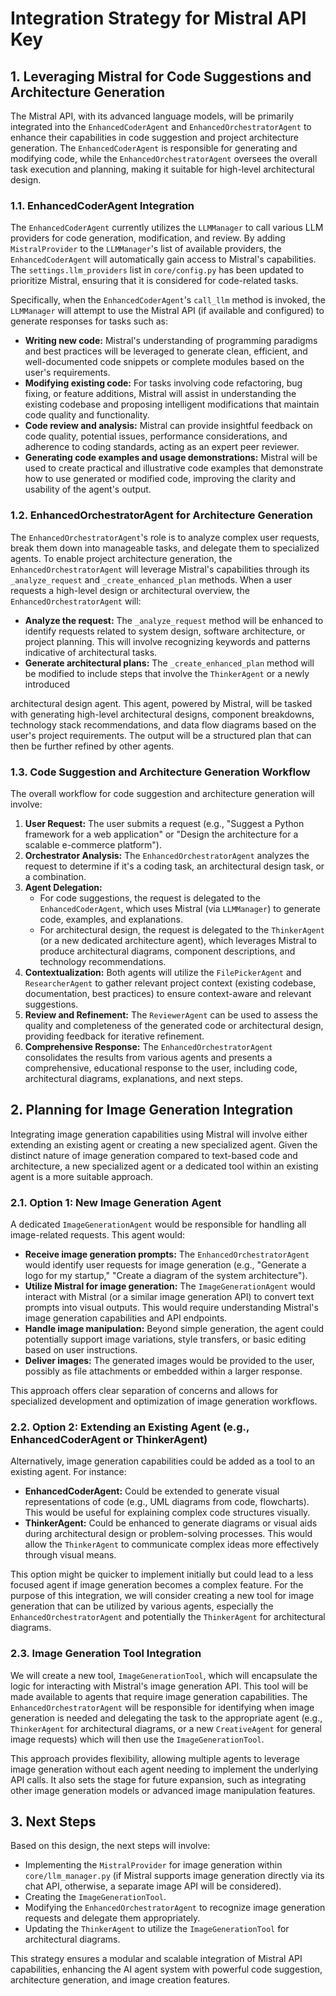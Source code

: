 
# Integration Strategy for Mistral API Key

## 1. Leveraging Mistral for Code Suggestions and Architecture Generation

The Mistral API, with its advanced language models, will be primarily integrated into the `EnhancedCoderAgent` and `EnhancedOrchestratorAgent` to enhance their capabilities in code suggestion and project architecture generation. The `EnhancedCoderAgent` is responsible for generating and modifying code, while the `EnhancedOrchestratorAgent` oversees the overall task execution and planning, making it suitable for high-level architectural design.

### 1.1. EnhancedCoderAgent Integration

The `EnhancedCoderAgent` currently utilizes the `LLMManager` to call various LLM providers for code generation, modification, and review. By adding `MistralProvider` to the `LLMManager`'s list of available providers, the `EnhancedCoderAgent` will automatically gain access to Mistral's capabilities. The `settings.llm_providers` list in `core/config.py` has been updated to prioritize Mistral, ensuring that it is considered for code-related tasks.

Specifically, when the `EnhancedCoderAgent`'s `call_llm` method is invoked, the `LLMManager` will attempt to use the Mistral API (if available and configured) to generate responses for tasks such as:

*   **Writing new code:** Mistral's understanding of programming paradigms and best practices will be leveraged to generate clean, efficient, and well-documented code snippets or complete modules based on the user's requirements.
*   **Modifying existing code:** For tasks involving code refactoring, bug fixing, or feature additions, Mistral will assist in understanding the existing codebase and proposing intelligent modifications that maintain code quality and functionality.
*   **Code review and analysis:** Mistral can provide insightful feedback on code quality, potential issues, performance considerations, and adherence to coding standards, acting as an expert peer reviewer.
*   **Generating code examples and usage demonstrations:** Mistral will be used to create practical and illustrative code examples that demonstrate how to use generated or modified code, improving the clarity and usability of the agent's output.

### 1.2. EnhancedOrchestratorAgent for Architecture Generation

The `EnhancedOrchestratorAgent`'s role is to analyze complex user requests, break them down into manageable tasks, and delegate them to specialized agents. To enable project architecture generation, the `EnhancedOrchestratorAgent` will leverage Mistral's capabilities through its `_analyze_request` and `_create_enhanced_plan` methods. When a user requests a high-level design or architectural overview, the `EnhancedOrchestratorAgent` will:

*   **Analyze the request:** The `_analyze_request` method will be enhanced to identify requests related to system design, software architecture, or project planning. This will involve recognizing keywords and patterns indicative of architectural tasks.
*   **Generate architectural plans:** The `_create_enhanced_plan` method will be modified to include steps that involve the `ThinkerAgent` or a newly introduced 


architectural design agent. This agent, powered by Mistral, will be tasked with generating high-level architectural designs, component breakdowns, technology stack recommendations, and data flow diagrams based on the user's project requirements. The output will be a structured plan that can then be further refined by other agents.

### 1.3. Code Suggestion and Architecture Generation Workflow

The overall workflow for code suggestion and architecture generation will involve:

1.  **User Request:** The user submits a request (e.g., "Suggest a Python framework for a web application" or "Design the architecture for a scalable e-commerce platform").
2.  **Orchestrator Analysis:** The `EnhancedOrchestratorAgent` analyzes the request to determine if it's a coding task, an architectural design task, or a combination.
3.  **Agent Delegation:**
    *   For code suggestions, the request is delegated to the `EnhancedCoderAgent`, which uses Mistral (via `LLMManager`) to generate code, examples, and explanations.
    *   For architectural design, the request is delegated to the `ThinkerAgent` (or a new dedicated architecture agent), which leverages Mistral to produce architectural diagrams, component descriptions, and technology recommendations.
4.  **Contextualization:** Both agents will utilize the `FilePickerAgent` and `ResearcherAgent` to gather relevant project context (existing codebase, documentation, best practices) to ensure context-aware and relevant suggestions.
5.  **Review and Refinement:** The `ReviewerAgent` can be used to assess the quality and completeness of the generated code or architectural design, providing feedback for iterative refinement.
6.  **Comprehensive Response:** The `EnhancedOrchestratorAgent` consolidates the results from various agents and presents a comprehensive, educational response to the user, including code, architectural diagrams, explanations, and next steps.

## 2. Planning for Image Generation Integration

Integrating image generation capabilities using Mistral will involve either extending an existing agent or creating a new specialized agent. Given the distinct nature of image generation compared to text-based code and architecture, a new specialized agent or a dedicated tool within an existing agent is a more suitable approach.

### 2.1. Option 1: New Image Generation Agent

A dedicated `ImageGenerationAgent` would be responsible for handling all image-related requests. This agent would:

*   **Receive image generation prompts:** The `EnhancedOrchestratorAgent` would identify user requests for image generation (e.g., "Generate a logo for my startup," "Create a diagram of the system architecture").
*   **Utilize Mistral for image generation:** The `ImageGenerationAgent` would interact with Mistral (or a similar image generation API) to convert text prompts into visual outputs. This would require understanding Mistral's image generation capabilities and API endpoints.
*   **Handle image manipulation:** Beyond simple generation, the agent could potentially support image variations, style transfers, or basic editing based on user instructions.
*   **Deliver images:** The generated images would be provided to the user, possibly as file attachments or embedded within a larger response.

This approach offers clear separation of concerns and allows for specialized development and optimization of image generation workflows.

### 2.2. Option 2: Extending an Existing Agent (e.g., EnhancedCoderAgent or ThinkerAgent)

Alternatively, image generation capabilities could be added as a tool to an existing agent. For instance:

*   **EnhancedCoderAgent:** Could be extended to generate visual representations of code (e.g., UML diagrams from code, flowcharts). This would be useful for explaining complex code structures visually.
*   **ThinkerAgent:** Could be enhanced to generate diagrams or visual aids during architectural design or problem-solving processes. This would allow the `ThinkerAgent` to communicate complex ideas more effectively through visual means.

This option might be quicker to implement initially but could lead to a less focused agent if image generation becomes a complex feature. For the purpose of this integration, we will consider creating a new tool for image generation that can be utilized by various agents, especially the `EnhancedOrchestratorAgent` and potentially the `ThinkerAgent` for architectural diagrams.

### 2.3. Image Generation Tool Integration

We will create a new tool, `ImageGenerationTool`, which will encapsulate the logic for interacting with Mistral's image generation API. This tool will be made available to agents that require image generation capabilities. The `EnhancedOrchestratorAgent` will be responsible for identifying when image generation is needed and delegating the task to the appropriate agent (e.g., `ThinkerAgent` for architectural diagrams, or a new `CreativeAgent` for general image requests) which will then use the `ImageGenerationTool`.

This approach provides flexibility, allowing multiple agents to leverage image generation without each agent needing to implement the underlying API calls. It also sets the stage for future expansion, such as integrating other image generation models or advanced image manipulation features.

## 3. Next Steps

Based on this design, the next steps will involve:

*   Implementing the `MistralProvider` for image generation within `core/llm_manager.py` (if Mistral supports image generation directly via its chat API, otherwise, a separate image API will be considered).
*   Creating the `ImageGenerationTool`.
*   Modifying the `EnhancedOrchestratorAgent` to recognize image generation requests and delegate them appropriately.
*   Updating the `ThinkerAgent` to utilize the `ImageGenerationTool` for architectural diagrams.

This strategy ensures a modular and scalable integration of Mistral API capabilities, enhancing the AI agent system with powerful code suggestion, architecture generation, and image creation features.

